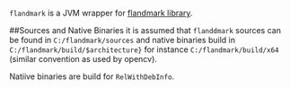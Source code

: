 `flandmark` is a JVM wrapper for [flandmark library](https://github.com/uricamic/flandmark).

##Sources and Native Binaries
it is assumed that `flanddmark` sources can be found in `C:/flandmark/sources` and native binaries build in 
`C:/flandmark/build/$architecture}` for instance `C:/flandmark/build/x64` (similar convention as used by opencv).

Natiive binaries are build for `RelWithDebInfo`.